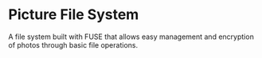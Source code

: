 Picture File System
===================

A file system built with FUSE that allows easy management and encryption of photos through basic file operations.
